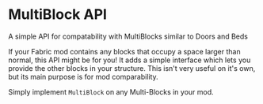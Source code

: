 # MultiBlock API
A simple API for compatability with MultiBlocks similar to Doors and Beds

If your Fabric mod contains any blocks that occupy a space larger than normal, this API might be for you! It adds a simple interface which lets you provide the other blocks in your structure. This isn't very useful on it's own, but its main purpose is for mod comparability.

Simply implement `MultiBlock` on any Multi-Blocks in your mod.
